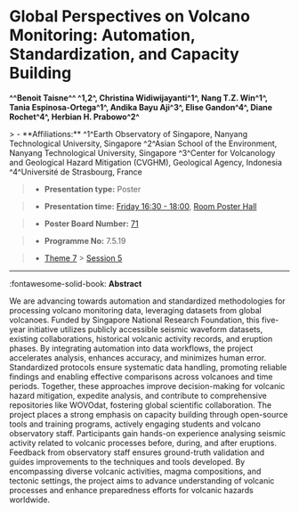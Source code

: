 # Global Perspectives on Volcano Monitoring: Automation, Standardization, and Capacity Building

**^^Benoit Taisne^^ ^1,2^, Christina Widiwijayanti^1^, Nang T.Z. Win^1^, Tania Espinosa-Ortega^1^, Andika Bayu Aji^3^, Elise Gandon^4^, Diane Rochet^4^, Herbian H. Prabowo^2^**

<!-- more -->> - **Affiliations:** ^1^Earth Observatory of Singapore, Nanyang Technological University, Singapore ^2^Asian School of the Environment, Nanyang Technological University, Singapore ^3^Center for Volcanology and Geological Hazard Mitigation (CVGHM), Geological Agency, Indonesia ^4^Université de Strasbourg, France

> - **Presentation type:** Poster

> - **Presentation time:** [Friday 16:30 - 18:00](../sessions_comparison.md#__tabbed_4_6), [Room Poster Hall](../maps_venue.md#__tabbed_1_1)

> - **Poster Board Number:** [71](../map_poster_boards.md#friday)

> - **Programme No:** 7.5.19

> - [Theme 7](../theme7.md) > [Session 5](../sessions/session-7-5.md)

--- 

:fontawesome-solid-book: **Abstract**

We are advancing towards automation and standardized methodologies for processing volcano monitoring data, leveraging datasets from global volcanoes. Funded by Singapore National Research Foundation, this five-year initiative utilizes publicly accessible seismic waveform datasets, existing collaborations, historical volcanic activity records, and eruption phases. By integrating automation into data workflows, the project accelerates analysis, enhances accuracy, and minimizes human error. Standardized protocols ensure systematic data handling, promoting reliable findings and enabling effective comparisons across volcanoes and time periods. Together, these approaches improve decision-making for volcanic hazard mitigation, expedite analysis, and contribute to comprehensive repositories like WOVOdat, fostering global scientific collaboration. The project places a strong emphasis on capacity building through open-source tools and training programs, actively engaging students and volcano observatory staff. Participants gain hands-on experience analysing seismic activity related to volcanic processes before, during, and after eruptions. Feedback from observatory staff ensures ground-truth validation and guides improvements to the techniques and tools developed. By encompassing diverse volcanic activities, magma compositions, and tectonic settings, the project aims to advance understanding of volcanic processes and enhance preparedness efforts for volcanic hazards worldwide.

